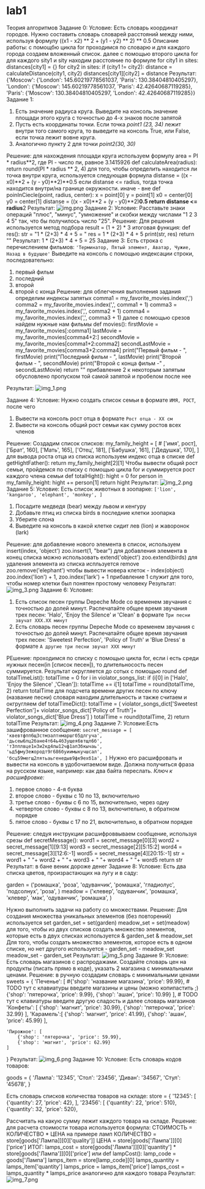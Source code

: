 # lab1
Теория алгоритмов
Задание 0:
Условие: Есть словарь координат городов. Нужно составить словарь словарей расстояний между ними, используя формулу
((x1 - x2) ** 2 + (y1 - y2) ** 2) ** 0.5
Описание работы:
с помощбю цикла for проходимся по словарю и для каждого города создаем вложенный список. далее 
с помощью второго цикла for для каждого sity1 и sity находим расстояние по формуле
for city1 in sites:
    distances[city1] = {}
    for city2 in sites:
        if (city1 != city2):
            distance = calculateDistance(city1, city2)
            distances[city1][city2] = distance
Результат:
{'Moscow': {'London': 145.60219778561037, 'Paris': 130.38404810405297}, 'London': {'Moscow': 145.60219778561037, 'Paris': 42.42640687119285}, 'Paris': {'Moscow': 130.38404810405297, 'London': 42.42640687119285}}
Задание 1:
1) Есть значение радиуса круга. Выведите на консоль значение площади этого круга с точностью до 4-х знаков после запятой
2) Пусть есть координаты точки. Если точка _point1 (23, 34)_ лежит внутри того самого круга, то выведите на консоль True, или False, если точка лежит вовне круга.
3) Аналогично пункту 2 для точки _point2(30, 30)_

Решение:
для нахождения площади круга используем формулу 
area = PI * radius**2, где PI - число пи, равное 3.1415926
def calculateArea(radius):
    return round(PI * radius ** 2, 4)
для того, чтобы определить находится ли точка внутри круга, используется следующая формула
distanse = ((x - x0)**2 + (y - y0)**2)**0.5
если distanse <= radius, тогда точка находится внутри/на границе окружности. иначе - вне
def poinInCiecle(point, radius, center):
    x = point[0]
    y = point[1]
    x0 = center[0]
    y0 = center[1]
    distanse = ((x - x0)**2 + (y - y0)**2)**0.5
    return distanse <= radius**2
Результат:
![img.png](img.png)
Задание 2:
Условие: Расставьте знаки операций "плюс", "минус", "умножение" и скобки между числами "1 2 3 4 5" так, что бы получилось число "25".
Решение:
Для решения используется метод подбора
result = (1 + 2) * 3
итоговая функция:
def res():
    str = "1 * (2+3) * 4 + 5 = "
    res = 1 * (2+3) * 4 + 5
    print(str, res)
    return ""
Результат: 1 * (2+3) * 4 + 5 =  25
Задание 3:
Есть строка с перечислением фильмов: `'Терминатор, Пятый элемент, Аватар, Чужие, Назад в будущее'`
Выведите на консоль с помощью индексации строки, последовательно:
1) первый фильм 
2) последний 
3) второй 
4) второй с конца
Решение:
для облегчения выполнения задания определим индексы запятых
comma1 = my_favorite_movies.index(',')
comma2 = my_favorite_movies.index(',', comma1 + 1)
comma3 = my_favorite_movies.index(',', comma2 + 1)
comma4 = my_favorite_movies.index(',', comma3 + 1)
далее с помощью срезов найдем нужные нам фильмы
def movies():
    firstMovie = my_favorite_movies[:comma1]
    lastMovie = my_favorite_movies[comma4+2:]
    secondMovie = my_favorite_movies[comma1+2:comma2]
    secondLastMovie = my_favorite_movies[comma3+2:comma4]
    print("Первый фильм - ", firstMovie)
    print("Последний фильм - ", lastMovie)
    print("Второй фильм - ", secondMovie)
    print("Второй с конца фильм -" , secondLastMovie)
    return ""
прибавление 2 к некоторым запятым обусловлено пропуском той самой запятой и пробелом после нее

Результат:
![img_1.png](img_1.png)

Задание 4:
Условие: Нужно создать список семьи в формате `ИМЯ, РОСТ`, после чего
1) Вывести на консоль рост отца в формате `Рост отца - ХХ см `
2) Вывести на консоль общий рост семьи как сумму ростов всех членов

Решение:
Создадим список списков:
my_family_height = [
    # ['имя', рост],
    ['Брат', 160],
    ['Мать', 165],
    ['Отец', 181],
    ['Бабушка', 161],
    ['Дедушка', 170],
]
для вывода роста отца из списка используем индекс отца в списке
def getHightFather():
    return my_family_height[2][1]
Чтобы вывести общий рост семьи, пройдемся по списку с помощью цикла for 
и суммируется рост каждого члена семьи
def totalHight():
    hight = 0
    for person in my_family_height:
        hight += person[1]
    return hight
Результат:
![img_2.png](img_2.png)
Задание 5:
Условие: Есть список животных в зоопарке: `['lion', 'kangaroo', 'elephant', 'monkey', ]`
1) Посадите медведя (bear) между львом и кенгуру
2) Добавьте птиц из списка birds в последние клетки зоопарка
3) Уберите слона
4) Выведите на консоль в какой клетке сидит лев (lion) и жаворонок (lark)

Решение:
для добавление нового элемента в список, используем insert(index, 'object')
zoo.insert(1, "bear")
для добавления элемента в конец списка можно использовать extend('object')
zoo.extend(birds)
для удаления элемента из списка испльзуется remove
zoo.remove('elephant')
чтобы вывести новера клеток - index(object)
zoo.index('lion') + 1, zoo.index('lark') + 1
прибавление 1 служит для того, чтобы номер клетки был понятен простому человеку
Результат:
![img_3.png](img_3.png)
Задание 6:
Условие:
1) Есть список песен группы Depeche Mode со временем звучания с точностью до долей минут. Распечатайте общее время звучания трех песен: 'Halo', 'Enjoy the Silence' и 'Clean' в формате `Три песни звучат ХХХ.XX минут`
2) Есть словарь песен группы Depeche Mode со временем звучания с точностью до долей минут. Распечатайте общее время звучания трех песен: 'Sweetest Perfection', 'Policy of Truth' и 'Blue Dress' в формате `А другие три песни звучат ХХХ минут`

РЕшение:
проходимся по списку с помощью цикла for, если i есть среди нужных песен(in [список песен]), то
длительносость песен суммируется. Результат округляется до сотых с помощью round
def totalTimeList():
     totalTime = 0
     for i in violator_songs_list:
        if (i[0] in ['Halo', 'Enjoy the Silence' ,'Clean']):
           totalTime += i[1]
     totalTime = round(totalTime, 2)
     return totalTime
для подсчета времени других песен по ключу (название песни) словаря находим длительность
и также считаем и окгругляем
def totalTimeDict():
     totalTime = (
        violator_songs_dict['Sweetest Perfection']+
        violator_songs_dict['Policy of Truth']+
        violator_songs_dict['Blue Dress']
     )
     totalTime = round(totalTime, 2)
     return totalTime
Результат:
![img_4.png](img_4.png)
Задание 7:
Условие:Есть зашифрованное сообщение:
`secret_message = [
    'квевтфпп6щ3стмзалтнмаршгб5длгуча',
    'дьсеы6лц2бане4т64ь4б3ущея6втщл6б',
    'т3пплвце1н3и2кд4лы12чф1ап3бкычаь',
    'ьд5фму3ежородт9г686буиимыкучшсал',
    'бсц59мегщ2лятьаьгенедыв9фк9ехб1а',
]`
Нужно его расшифровать и вывести на консоль в удобочитаемом виде. Должна получиться фраза на русском языке, например: как два байта переслать.
_Ключ к расшифровке:_
1. первое слово - 4-я буква 
2. второе слово - буквы с 10 по 13, включительно 
3. третье слово - буквы с 6 по 15, включительно, через одну 
4. четвертое слово - буквы с 8 по 13, включительно, в обратном порядке 
5. пятое слово - буквы с 17 по 21, включительно, в обратном порядке

Решение:
следуя инструкции расшифроввываем сообщение, используя срезы
def secretMessage():
    word1 = secret_message[0][3]
    word2 = secret_message[1][9:13]
    word3 = secret_message[2][5:15:2]
    word4 = secret_message[3][12:6:-1]
    word5 = secret_message[4][20:15:-1]
    str = word1 + " "+ word2 + " "+ word3 + " "+ word4 + " "+ word5
    return str
Результат:
в бане веник дороже денег
Задание 8:
Условие: Есть два списка цветов, произрастающих на лугу и в саду:

garden = ('ромашка', 'роза', 'одуванчик', 'ромашка', 'гладиолус', 'подсолнух', 'роза', )
meadow = ('клевер', 'одуванчик', 'ромашка', 'клевер', 'мак', 'одуванчик', 'ромашка', )

Нужно выполнить задачи на работу со множествами.
Решение:
Для создания множества уникальных элементов (без повторений) используется set
garden_set = set(garden)
meadow_set = set(meadow)
для того, чтобы из двух списков создать множество элементов, которые есть в двух списках
используется &
garden_set & meadow_set
Для того, чтобы создать множество элементов, которое есть в одном списке, но нет другого
используется -
garden_set - meadow_set
meadow_set - garden_set
Результат:
![img_5.png](img_5.png)
Задание 9:
Условие: Есть словарь магазинов с распродажами. Создайте словарь цен на продукты (писать прямо в коде), указать 2 магазина с минимальными ценами.
Решение:
в ручную создадим словарь с минимальными ценами
sweets = {
    'Печенье': [
        #{'shop': 'название магазина', 'price': 99.99},
        # TODO тут с клавиатуры введите магазины и цены (можно копипастить ;)
        {'shop': 'пятерочка', 'price': 9.99},
        {'shop': 'ашан', 'price': 10.99}
    ],
    # TODO тут с клавиатуры введите другую сладость и далее словарь магазинов
    'Конфеты': [
        {'shop': 'магнит', 'price': 30.99},
        {'shop': 'пятерочка', 'price': 32.99}
    ],
    'Карамель':[
        {'shop': 'магнит', 'price': 41.99},
        {'shop': 'ашан', 'price': 45.99}
    ],

    'Пирожное': [
        {'shop': 'пятерочка', 'price': 59.99},
        {'shop': 'магнит', 'price': 62.99}
    ]

}
Результат:
![img_6.png](img_6.png)
Задание 10:
Условие:
Есть словарь кодов товаров:

goods = {
    'Лампа': '12345',
    'Стол': '23456',
    'Диван': '34567',
    'Стул': '45678',
}

Есть словарь списков количества товаров на складе:
store = {
    '12345': [
        {'quantity': 27, 'price': 42},
    ],
    '23456': [
        {'quantity': 22, 'price': 510},
        {'quantity': 32, 'price': 520},

Рассчитать на какую сумму лежит каждого товара на складе.
Решение:
для расчета стоимости товара используется формула:
СТОИМОСТЬ = КОЛИЧЕСТВО * ЦЕНА
на примере ламп
КОЛИЧЕСТВО = store[goods['Лампа]][0]['quality']]
ЦЕНА = store[goods['Лампа']][0]['price']
ИТОГ: lamps_cost = store[goods['Лампа']][0]['quantity'] * store[goods['Лампа']][0]['price']
или
def lampCost():
    lamp_code = goods['Лампа']
    lamps_item = store[lamp_code][0]
    lamps_quantity = lamps_item['quantity']
    lamps_price = lamps_item['price']
    lamps_cost = lamps_quantity * lamps_price
аналогично для каждого товара
Результат:
![img_7.png](img_7.png)
